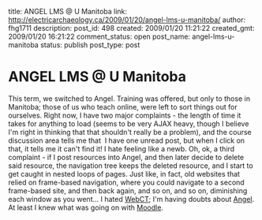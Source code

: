 title: ANGEL LMS @ U Manitoba
link: http://electricarchaeology.ca/2009/01/20/angel-lms-u-manitoba/
author: fhg1711
description: 
post_id: 498
created: 2009/01/20 11:21:22
created_gmt: 2009/01/20 16:21:22
comment_status: open
post_name: angel-lms-u-manitoba
status: publish
post_type: post

# ANGEL LMS @ U Manitoba

This term, we switched to Angel. Training was offered, but only to those in Manitoba; those of us who teach online, were left to sort things out for ourselves. Right now, I have two major complaints - the length of time it takes for anything to load (seems to be very AJAX heavy, though I believe I'm right in thinking that that shouldn't really be a problem), and the course discussion area tells me that  I have one unread post, but when I click on that, it tells me it can't find it! I hate feeling like a newb. Oh, ok, a third complaint - if I post resources into Angel, and then later decide to delete said resource, the navigation tree keeps the deleted resource, and I start to get caught in nested loops of pages. Just like, in fact, old websites that relied on frame-based navigation, where you could navigate to a second frame-based site, and then back again, and so on, and so on, diminishing each window as you went... I hated [WebCT](http://en.wikipedia.org/wiki/WebCT); I'm having doubts about [Angel](http://en.wikipedia.org/wiki/ANGEL_Learning). At least I knew what was going on with [Moodle](http://en.wikipedia.org/wiki/Moodle).